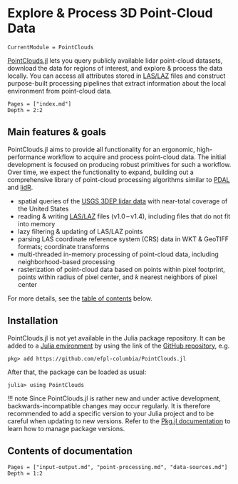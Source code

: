 # Explore & Process 3D Point-Cloud Data

```@meta
CurrentModule = PointClouds
```

[PointClouds.jl](https://github.com/efpl-columbia/PointClouds.jl) lets you
query publicly available lidar point-cloud datasets, download the data for
regions of interest, and explore & process the data locally. You can access all
attributes stored in [LAS/LAZ](https://en.wikipedia.org/wiki/LAS_file_format)
files and construct purpose-built processing pipelines that extract information
about the local environment from point-cloud data.

```@contents
Pages = ["index.md"]
Depth = 2:2
```

## Main features & goals

PointClouds.jl aims to provide all functionality for an ergonomic,
high-performance workflow to acquire and process point-cloud data. The initial
development is focused on producing robust primitives for such a workflow.
Over time, we expect the functionality to expand, building out a comprehensive
library of point-cloud processing algorithms similar to
[PDAL](https://pdal.io/) and [lidR](https://r-lidar.github.io/lidRbook/).

- spatial queries of the [USGS 3DEP lidar
  data](https://www.usgs.gov/3d-elevation-program) with near-total coverage of
  the United States
- reading & writing [LAS/LAZ](https://en.wikipedia.org/wiki/LAS_file_format)
  files (v1.0 – v1.4), including files that do not fit into memory
- lazy filtering & updating of LAS/LAZ points
- parsing LAS coordinate reference system (CRS) data in WKT & GeoTIFF formats;
  coordinate transforms
- multi-threaded in-memory processing of point-cloud data, including
  neighborhood-based processing
- rasterization of point-cloud data based on points within pixel footprint,
  points within radius of pixel center, and *k* nearest neighbors of pixel
  center

For more details, see the [table of contents](@ref "Contents of documentation") below.

## Installation

PointClouds.jl is not yet available in the Julia package repository. It can be added to a [Julia environment](https://pkgdocs.julialang.org/v1/getting-started/#Getting-Started-with-Environments) by using the link of the [GitHub repository](https://github.com/efpl-columbia/PointClouds.jl), e.g.

```julia-repl
pkg> add https://github.com/efpl-columbia/PointClouds.jl
```

After that, the package can be loaded as usual:

```jldoctest
julia> using PointClouds
```

!!! note
    Since PointClouds.jl is rather new and under active development,
    backwards-incompatible changes may occur regularly. It is therefore
    recommended to add a specific version to your Julia project and to be
    careful when updating to new versions. Refer to the [Pkg.jl
    documentation](https://pkgdocs.julialang.org) to learn how to manage
    package versions.

## Contents of documentation

```@contents
Pages = ["input-output.md", "point-processing.md", "data-sources.md"]
Depth = 1:2
```
